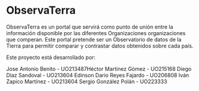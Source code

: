 ObservaTerra
================

ObservaTerra es un portal que servirá como punto de unión entre la información disponible por las diferentes Organizaciones organizaciones que comperan. Este portal pretende ser un Observatorio de datos de la Tierra para permitir comparar y contrastar datos obtenidos sobre cada país.

Este proyecto está desarrollado por:

Jose Antonio Benito - UO213487Héctor Martínez Gómez - UO215168
Diego Díaz Sandoval - UO213604
Edinson Dario Reyes Fajardo - UO206808
Iván Zapico Martínez - UO213604
Sergio González Polán - UO223333
